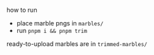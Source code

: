 how to run

- place marble pngs in `marbles/`
- run `pnpm i && pnpm trim`

ready-to-upload marbles are in `trimmed-marbles/`

